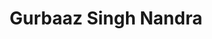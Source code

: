 ---
image_path: /assets/img/cordi1.jpeg
title: Gurbaaz Singh Nandra
info: Y19 BT Computer Science and Engg.
facebook: gurbaaz.nandra
insta: gurbaaz_singh27
---